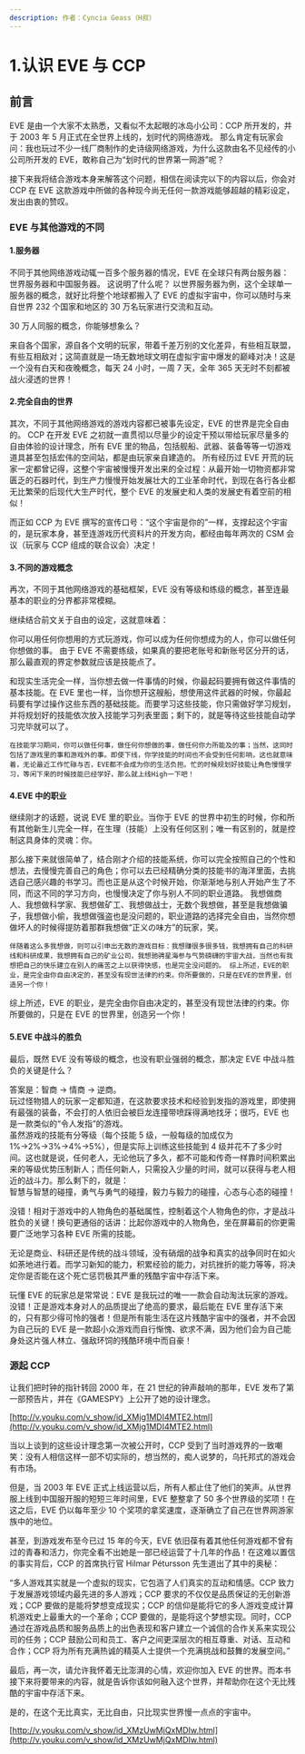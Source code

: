```yaml
---
description: 作者：Cyncia Geass（H叔）
---
```


# 1.认识 EVE 与 CCP

## 前言

EVE 是由一个大家不太熟悉，又看似不太起眼的冰岛小公司：CCP 所开发的，并于 2003 年 5 月正式在全世界上线的，划时代的网络游戏。 那么肯定有玩家会问：我也玩过不少一线厂商制作的史诗级网络游戏，为什么这款由名不见经传的小公司所开发的 EVE，敢称自己为“划时代的世界第一网游”呢？

接下来我将结合游戏本身来解答这个问题，相信在阅读完以下的内容以后，你会对 CCP 在 EVE 这款游戏中所做的各种现今尚无任何一款游戏能够超越的精彩设定，发出由衷的赞叹。

### EVE 与其他游戏的不同

#### 1.服务器

不同于其他网络游戏动辄一百多个服务器的情况，EVE 在全球只有两台服务器：世界服务器和中国服务器。 这说明了什么呢？ 以世界服务器为例，这个全球单一服务器的概念，就好比将整个地球都搬入了 EVE 的虚拟宇宙中，你可以随时与来自世界 232 个国家和地区的 30 万名玩家进行交流和互动。

30 万人同服的概念，你能够想象么？

来自各个国家，源自各个文明的玩家，带着千差万别的文化差异，有些相互联盟，有些互相敌对；这简直就是一场无数地球文明在虚拟宇宙中爆发的巅峰对决！这是一个没有白天和夜晚概念，每天 24 小时，一周 7 天，全年 365 天无时不刻都被战火浸透的世界！

#### 2.完全自由的世界

其次，不同于其他网络游戏的游戏内容都已被事先设定，EVE 的世界是完全自由的。 CCP 在开发 EVE 之初就一直贯彻以尽量少的设定干预以带给玩家尽量多的自由体验的设计理念，所有 EVE 里的物品，包括舰船、武器、装备等等一切游戏道具甚至包括宏伟的空间站，都是由玩家亲自建造的。 所有经历过 EVE 开荒的玩家一定都曾记得，这整个宇宙被慢慢开发出来的全过程：从最开始一切物资都非常匮乏的石器时代，到生产力慢慢开始发展壮大的工业革命时代，到现在各行各业都无比繁荣的后现代大生产时代，整个 EVE 的发展史和人类的发展史有着空前的相似！

而正如 CCP 为 EVE 撰写的宣传口号：“这个宇宙是你的”一样，支撑起这个宇宙的，是玩家本身，甚至连游戏历代资料片的开发方向，都经由每年两次的 CSM 会议（玩家与 CCP 组成的联合议会）决定！

#### 3.不同的游戏概念

再次，不同于其他网络游戏的基础框架，EVE 没有等级和练级的概念，甚至连最基本的职业的分界都非常模糊。

继续结合前文关于自由的设定，这就意味着：

你可以用任何你想用的方式玩游戏，你可以成为任何你想成为的人，你可以做任何你想做的事。 由于 EVE 不需要练级，如果真的要把老账号和新账号区分开的话，那么最直观的界定参数就应该是技能点了。

和现实生活完全一样，当你想去做一件事情的时候，你最起码要拥有做这件事情的基本技能。在 EVE 里也一样，当你想开这艘船，想使用这件武器的时候，你最起码要有学过操作这些东西的基础技能。而要学习这些技能，你只需做好学习规划，并将规划好的技能依次放入技能学习列表里面；剩下的，就是等待这些技能自动学习完毕就可以了。

    在技能学习期间，你可以做任何事，做任何你想做的事，做任何你力所能及的事；当然，这同时包括了游戏里的事和游戏外的事。即使下线，你学技能的时间也不会受到任何影响，这也就意味着，无论最近工作忙碌与否，EVE都不会成为你的生活负担。忙的时候规划好技能让角色慢慢学习，等闲下来的时候技能已经学好，那么就上线High一下吧！

#### 4.EVE 中的职业

继续刚才的话题，说说 EVE 里的职业。当你于 EVE 的世界中初生的时候，你和所有其他新生儿完全一样，在生理（技能）上没有任何区别；唯一有区别的，就是控制这具身体的灵魂：你。

那么接下来就很简单了，结合刚才介绍的技能系统，你可以完全按照自己的个性和想法，去慢慢完善自己的角色；你可以去已经精确分类的技能书的海洋里面，去挑选自己感兴趣的书学习。而也正是从这个时候开始，你渐渐地与别人开始产生了不同，而这不同的学习方向，也慢慢决定了你与别人不同的职业道路。 我想做商人、我想做科学家、我想做矿工、我想做战士，无数个我想做，甚至是我想做骗子，我想做小偷，我想做强盗也是没问题的，职业道路的选择完全自由，当然你想做坏人的时候得提防着那群我想做“正义の味方”的玩家，笑。

    伴随着这么多我想做，则可以引申出无数的游戏目标：我想赚很多很多钱，我想拥有自己的科研线和科研成果，我想拥有自己的矿业公司，我想驰骋星海参与气势磅礴的宇宙大战，当然也有我想把自己的快乐建立在别人的痛苦之上以获得快感，也是完全没问题的。 综上所述，EVE的职业，是完全由你自由决定的，甚至没有现世法律的约束。你所要做的，只是在EVE的世界里，创造另一个你！

综上所述，EVE 的职业，是完全由你自由决定的，甚至没有现世法律的约束。你所要做的，只是在 EVE 的世界里，创造另一个你！

#### 5.EVE 中战斗的胜负

最后，既然 EVE 没有等级的概念，也没有职业强弱的概念，那决定 EVE 中战斗胜负的关键是什么？

答案是：智商 → 情商 → 逆商。  
玩过怪物猎人的玩家一定都知道，在这款要求技术和经验到发指的游戏里，即使拥有最强的装备，不会打的人依旧会被巨龙连撞带喷踩得满地找牙；很巧，EVE 也是一款类似的“令人发指”的游戏。  
虽然游戏的技能有分等级（每个技能 5 级，一般每级的加成仅为 1%→2%→3%→4%→5%），但是实际上训练这些技能到 4 级并花不了多少时间。这也就是说，任何老人，无论他玩了多久，都不可能和传奇一样靠时间积累出来的等级优势压制新人；而任何新人，只需投入少量的时间，就可以获得与老人相近的战斗力。那么剩下的，就是：  
智慧与智慧的碰撞，勇气与勇气的碰撞，毅力与毅力的碰撞，心态与心态的碰撞！

没错！相对于游戏中的人物角色的基础属性，控制着这个人物角色的你，才是战斗胜负的关键！换句更通俗的话讲：比起你游戏中的人物角色，坐在屏幕前的你更需要广泛地学习各种 EVE 所需的技能。

无论是商业、科研还是传统的战斗领域，没有硝烟的战争和真实的战争同时在如火如荼地进行着。而学习新知的能力，积累经验的能力，对抗挫折的能力等等，将决定你是否能在这个死亡惩罚极其严重的残酷宇宙中存活下来。

玩懂 EVE 的玩家总是常常说：EVE 是我玩过的唯一一款会自动淘汰玩家的游戏。没错！正是游戏本身对人的品质提出了绝高的要求，最后能在 EVE 里存活下来的，只有那少得可怜的强者！但是所有能生活在这片残酷宇宙中的强者，并不会因为自己玩的 EVE 是一款超小众游戏而自行惭愧、欲求不满，因为他们会为自己能身处这片强人林立、强敌环饲的残酷环境中而自豪！

### 源起 CCP

让我们把时钟的指针转回 2000 年，在 21 世纪的钟声敲响的那年，EVE 发布了第一部预告片，并在《GAMESPY》上公开了她的设计理念。

[http://v.youku.com/v_show/id_XMjg1MDI4MTE2.html](http://v.youku.com/v_show/id_XMjg1MDI4MTE2.html)

当以上谈到的这些设计理念第一次被公开时，CCP 受到了当时游戏界的一致嘲笑：没有人相信这样一部不切实际的，想当然的，痴人说梦的，乌托邦式的游戏会有市场。

但是，当 2003 年 EVE 正式上线运营以后，所有人都止住了他们的笑声。从世界服上线到中国服开服的短短三年时间里，EVE 整整拿了 50 多个世界级的奖项！在这之后，EVE 仍以每年至少 10 个奖项的拿奖速度，逐渐确立了自己在世界网游家族中的地位。

甚至，到游戏发布至今已过 15 年的今天，EVE 依旧葆有着其他任何游戏都不曾有过的青春和活力，你完全看不出她是一部已经运营了十几年的作品！在这难以置信的事实背后，CCP 的首席执行官 Hilmar Pétursson 先生道出了其中的奥秘：

“多人游戏其实就是一个虚拟的现实，它包涵了人们真实的互动和情感。CCP 致力于发展游戏领域内最先进的多人游戏；CCP 要求的不仅仅是品质保证的无创新游戏；CCP 要做的是能将梦想变成现实；CCP 的信仰是能将它的多人游戏变成计算机游戏史上最重大的一个革命；CCP 要做的，是能将这个梦想实现。同时，CCP 通过在游戏品质和服务品质上的出色表现和客户建立一个诚信的合作关系来实现公司的任务；CCP 鼓励公司和员工、客户之间更深层次的相互尊重、对话、互动和合作；CCP 将为所有充满热诚的精英人士提供一个充满挑战和鼓舞的发展空间。”

最后，再一次，请允许我怀着无比澎湃的心情，欢迎你加入 EVE 的世界。而本书接下来将要带来的内容，就是告诉你该如何融入这个世界，并帮助你在这个无比残酷的宇宙中存活下来。

是的，在这个无比真实，无比自由，只比现实世界慢一点点的宇宙中。

[http://v.youku.com/v_show/id_XMzUwMjQxMDIw.html](http://v.youku.com/v_show/id_XMzUwMjQxMDIw.html)

